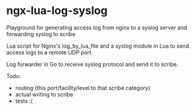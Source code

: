 ngx-lua-log-syslog
==================

Playground for generating access log from nginx to a syslog server and forwarding syslog to scribe

Lua script for Nginx's log_by_lua_file and a syslog module in Lua to send access logs to a remote UDP port.

Log forwarder in Go to receive syslog protocol and send it to scribe.

Todo:

  - routing (this port/facility/level to that scribe category)
  - actual writing to scribe
  - tests :(
